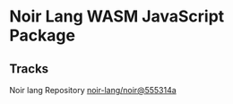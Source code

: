 # Noir Lang WASM JavaScript Package

## Tracks
Noir lang Repository [noir-lang/noir@555314a](https://github.com/noir-lang/noir/tree/555314a6d3f993306ac740c24c27197b202ce2f3)